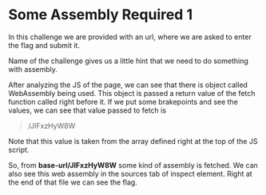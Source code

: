 # Some Assembly Required 1

In this challenge we are provided with an url, where we are asked to enter the flag and submit it.

Name of the challenge gives us a little hint that we need to do something with assembly.

After analyzing the JS of the page, we can see that there is object called WebAssembly being used. This object is passed a return value of the fetch function called right before it. If we put some brakepoints and see the values, we can see that value passed to fetch is

> /JIFxzHyW8W

Note that this value is taken from the array defined right at the top of the JS script.

So, from **base-url/JIFxzHyW8W** some kind of assembly is fetched. We can also see this web assembly in the sources tab of inspect element. Right at the end of that file we can see the flag.
